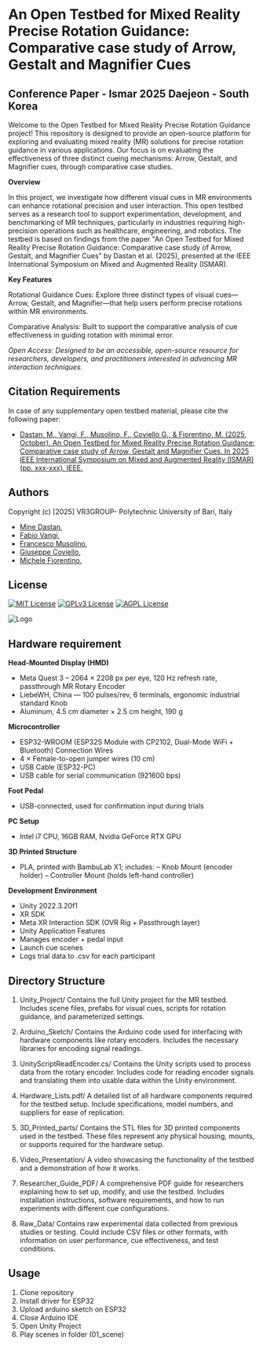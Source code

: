 # An Open Testbed for Mixed Reality Precise Rotation Guidance: Comparative case study of Arrow, Gestalt and Magnifier Cues

## Conference Paper - Ismar 2025 Daejeon - South Korea 

Welcome to the Open Testbed for Mixed Reality Precise Rotation Guidance project! This repository is designed to provide an open-source platform for exploring and evaluating mixed reality (MR) solutions for precise rotation guidance in various applications. Our focus is on evaluating the effectiveness of three distinct cueing mechanisms: Arrow, Gestalt, and Magnifier cues, through comparative case studies.

**Overview**

In this project, we investigate how different visual cues in MR environments can enhance rotational precision and user interaction. This open testbed serves as a research tool to support experimentation, development, and benchmarking of MR techniques, particularly in industries requiring high-precision operations such as healthcare, engineering, and robotics.
The testbed is based on findings from the paper "An Open Testbed for Mixed Reality Precise Rotation Guidance: Comparative case study of Arrow, Gestalt, and Magnifier Cues" by Dastan et al. (2025), presented at the IEEE International Symposium on Mixed and Augmented Reality (ISMAR).

**Key Features**

Rotational Guidance Cues: Explore three distinct types of visual cues—Arrow, Gestalt, and Magnifier—that help users perform precise rotations within MR environments.

Comparative Analysis: Built to support the comparative analysis of cue effectiveness in guiding rotation with minimal error.

*Open Access: Designed to be an accessible, open-source resource for researchers, developers, and practitioners interested in advancing MR interaction techniques.*


 ## Citation Requirements

In case of any supplementary open testbed material, please cite the following paper:

- [Dastan, M., Vangi, F., Musolino, F., Coviello G., & Fiorentino, M. (2025, October). An Open Testbed for Mixed Reality Precise Rotation Guidance: Comparative case study of Arrow, Gestalt and Magnifier Cues. In 2025 IEEE International Symposium on Mixed and Augmented Reality (ISMAR) (pp. xxx-xxx). IEEE.](https://ieeexplore.ieee.org/document/xxxxx)

## Authors
Copyright (c) [2025] VR3GROUP- Polytechnic University of Bari, Italy

- [Mine Dastan](https://orcid.org/0000-0003-0555-155X),
- [Fabio Vangi](https://orcid.org/0000-0002-9378-4769),
- [Francesco Musolino](https://orcid.org/0009-0009-9052-7730),
- [Giuseppe Coviello](https://orcid.org/0000-0001-5255-2913),
- [Michele Fiorentino](https://orcid.org/0000-0003-2197-6574),


## License

[![MIT License](https://img.shields.io/badge/License-MIT-green.svg)](https://choosealicense.com/licenses/mit/)
[![GPLv3 License](https://img.shields.io/badge/License-GPL%20v3-yellow.svg)](https://opensource.org/licenses/)
[![AGPL License](https://img.shields.io/badge/license-AGPL-blue.svg)](http://www.gnu.org/licenses/agpl-3.0)



![Logo](https://www.dmmm.poliba.it/vr3lab/wp-content/uploads/2024/06/logopoliba.png)


## Hardware requirement


**Head-Mounted Display (HMD)**
- Meta Quest 3 – 2064 × 2208 px per eye, 120 Hz refresh rate, passthrough MR
Rotary Encoder
- LiebeWH, China — 100 pulses/rev, 6 terminals, ergonomic industrial standard
Knob
- Aluminum, 4.5 cm diameter × 2.5 cm height, 190 g

**Microcontroller**
- ESP32-WROOM (ESP32S Module with CP2102, Dual-Mode WiFi + Bluetooth)
Connection Wires
- 4 × Female-to-open jumper wires (10 cm)
- USB Cable (ESP32-PC)
- USB cable for serial communication (921600 bps)

**Foot Pedal**
- USB-connected, used for confirmation input during trials

**PC Setup**
- Intel i7 CPU, 16GB RAM, Nvidia GeForce RTX GPU

**3D Printed Structure**
- PLA, printed with BambuLab X1; includes:
– Knob Mount (encoder holder)
– Controller Mount (holds left-hand controller)

**Development Environment**
- Unity 2022.3.20f1
- XR SDK
- Meta XR Interaction SDK (OVR Rig + Passthrough layer)
- Unity Application Features
- Manages encoder + pedal input
- Launch cue scenes
- Logs trial data to .csv for each participant


## Directory Structure
1. Unity_Project/
Contains the full Unity project for the MR testbed.
Includes scene files, prefabs for visual cues, scripts for rotation guidance, and parameterized settings.

2. Arduino_Sketch/
Contains the Arduino code used for interfacing with hardware components like rotary encoders.
Includes the necessary libraries for encoding signal readings.

3. UnityScriptReadEncoder.cs/
Contains the Unity scripts used to process data from the rotary encoder.
Includes code for reading encoder signals and translating them into usable data within the Unity environment.

4. Hardware_Lists.pdf/
A detailed list of all hardware components required for the testbed setup.
Include specifications, model numbers, and suppliers for ease of replication.

5. 3D_Printed_parts/
Contains the STL files for 3D printed components used in the testbed.
These files represent any physical housing, mounts, or supports required for the hardware setup.

6. Video_Presentation/
A video showcasing the functionality of the testbed and a demonstration of how it works.

7. Researcher_Guide_PDF/
A comprehensive PDF guide for researchers explaining how to set up, modify, and use the testbed.
Includes installation instructions, software requirements, and how to run experiments with different cue configurations.

8. Raw_Data/
Contains raw experimental data collected from previous studies or testing.
Could include CSV files or other formats, with information on user performance, cue effectiveness, and test conditions.
    
## Usage

1. Clone repository
2. Install driver for ESP32
3. Upload arduino sketch on ESP32
4. Close Arduino IDE
5. Open Unity Project
6. Play scenes in folder (01_scene)

